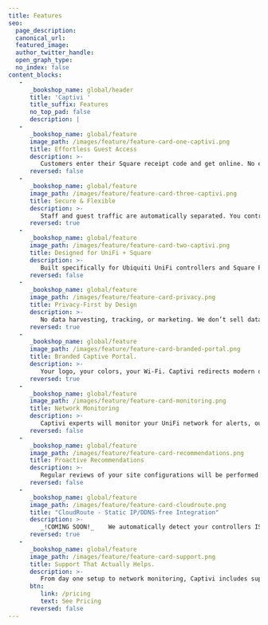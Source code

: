 ```yaml
---
title: Features
seo:
  page_description: 
  canonical_url: 
  featured_image: 
  author_twitter_handle: 
  open_graph_type:
  no_index: false
content_blocks:
   -
      _bookshop_name: global/header
      title: 'Captivi '
      title_suffix: Features
      no_top_pad: false
      description: |
   -
      _bookshop_name: global/feature
      image_path: /images/feature/feature-card-one-captivi.png
      title: Effortless Guest Access
      description: >-
         Customers enter their Square receipt code and get online. No extra forms, no accounts, no hassle.
      reversed: false
   -
      _bookshop_name: global/feature
      image_path: /images/feature/feature-card-three-captivi.png
      title: Secure & Flexible
      description: >-
         Staff and guest traffic are automatically separated. You control time limits, bandwidth, and access — or let us do it for you.
      reversed: true
   -
      _bookshop_name: global/feature
      image_path: /images/feature/feature-card-two-captivi.png
      title: Designed for UniFi + Square
      description: >-
         Built specifically for Ubiquiti UniFi controllers and Square POS. No clunky workarounds or complex hardware required (in fact, no extra hardware at all!).
      reversed: false
   -
      _bookshop_name: global/feature
      image_path: /images/feature/feature-card-privacy.png
      title: Privacy-First by Design
      description: >-
         No data harvesting, tracking, or marketing. We don’t sell data, and we don’t market to your customers — ever.
      reversed: true
   -
      _bookshop_name: global/feature
      image_path: /images/feature/feature-card-branded-portal.png
      title: Branded Captive Portal.
      description: >-
         Your logo, your colors, your Wi‑Fi. Captivi redirects modern devices with no app required.
      reversed: true
   -
      _bookshop_name: global/feature
      image_path: /images/feature/feature-card-monitoring.png
      title: Network Monitoring
      description: >-
         Captivi experts will monitor your UniFi network for alerts, outages, and other notifications, and provide insights and guidance on what to do next.  _*Available on Monitored and Managed tier._
      reversed: false
   -
      _bookshop_name: global/feature
      image_path: /images/feature/feature-card-recommendations.png
      title: Proactive Recommendations
      description: >-
         Regular reviews of your site configurations will be performed to ensure your network is optimized and secure. If we find something, someone from our team will send remediation guidance, or if it's a complex change, you can hire us to do it.  _*Available on Managed tier only._ 
      reversed: false
   -
      _bookshop_name: global/feature
      image_path: /images/feature/feature-card-cloudroute.png
      title: "CloudRoute - Static IP/DDNS-free Integration"
      description: >-
         _!COMING SOON!_    We automatically detect your controllers ISP information; No static IP or DDNS configurations required. On top of that, no additional hardware and no additional setup for you. Everything you provide during onboarding covers what we need to make the magic happen. _*Available on **Managed tier only**._
      reversed: true
   -
      _bookshop_name: global/feature
      image_path: /images/feature/feature-card-support.png
      title: Support That Actually Helps.
      description: >-
         From day one setup to network monitoring, Captivi includes support from real UniFi professionals with decades of experience working in military grade environments.
      btn:
         link: /pricing
         text: See Pricing
      reversed: false
---
```

